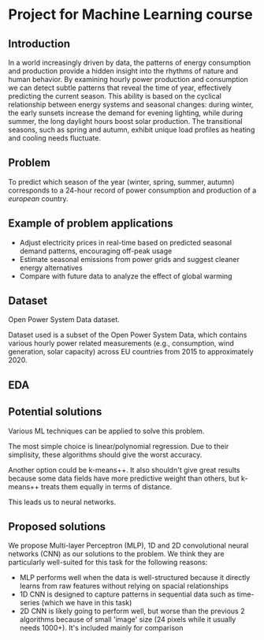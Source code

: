 # Project for Machine Learning course

## Introduction
In a world increasingly driven by data, the patterns of energy consumption and production provide a hidden insight into the rhythms of nature and human behavior. By examining hourly power production and consumption we can detect subtle patterns that reveal the time of year, effectively predicting the current season. This ability is based on the cyclical relationship between energy systems and seasonal changes: during winter, the early sunsets increase the demand for evening lighting, while during summer, the long daylight hours boost solar production. The transitional seasons, such as spring and autumn, exhibit unique load profiles as heating and cooling needs fluctuate.
## Problem
To predict which season of the year (winter, spring, summer, autumn) corresponds to a 24-hour record of power consumption and production of a *european* country.
## Example of problem applications
* Adjust electricity prices in real-time based on predicted seasonal demand patterns, encouraging off-peak usage
* Estimate seasonal emissions from power grids and suggest cleaner energy alternatives
* Compare with future data to analyze the effect of global warming

## Dataset
Open Power System Data dataset. 

Dataset used is a subset of the Open Power System Data, which contains various hourly power
related measurements (e.g., consumption, wind generation, solar capacity) across EU 
countries from 2015 to approximately 2020.

## EDA

## Potential solutions
Various ML techniques can be applied to solve this problem.

The most simple choice is linear/polynomial regression. Due to their simplisity, these algorithms should give the worst accuracy.

Another option could be k-means++. It also shouldn't give great results because some data fields have more predictive weight than others, but k-means++ treats them equally in terms of distance.

This leads us to neural networks.

## Proposed solutions
We propose Multi-layer Perceptron (MLP), 1D and 2D convolutional neural networks (CNN) as our solutions to the problem. We think they are particularly well-suited for this task for the following reasons:

* MLP performs well when the data is well-structured because it directly learns from raw features without relying on spacial relationships
* 1D CNN is designed to capture patterns in sequential data such as time-series (which we have in this task)
* 2D CNN is likely going to perform well, but worse than the previous 2 algorithms because of small 'image' size (24 pixels while it usually needs 1000+). It's included mainly for comparison



